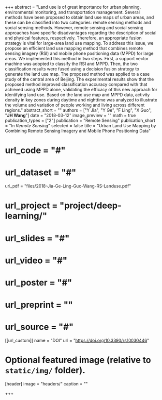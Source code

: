 +++
abstract = "Land use is of great importance for urban planning, environmental monitoring, and transportation management. Several methods have been proposed to obtain land use maps of urban areas, and these can be classified into two categories: remote sensing methods and social sensing methods. However, remote sensing and social sensing approaches have specific disadvantages regarding the description of social and physical features, respectively. Therefore, an appropriate fusion strategy is vital for large-area land use mapping. To address this issue, we propose an efficient land use mapping method that combines remote sensing imagery (RSI) and mobile phone positioning data (MPPD) for large areas. We implemented this method in two steps. First, a support vector machine was adopted to classify the RSI and MPPD. Then, the two classification results were fused using a decision fusion strategy to generate the land use map. The proposed method was applied to a case study of the central area of Beijing. The experimental results show that the proposed method improved classification accuracy compared with that achieved using MPPD alone, validating the efficacy of this new approach for identifying land use. Based on the land use map and MPPD data, activity density in key zones during daytime and nighttime was analyzed to illustrate the volume and variation of people working and living across different regions."
abstract_short = ""
authors = ["Y Jia", "Y Ge", "F Ling", "X Guo", "**JH Wang**"]
date = "2018-03-12"
image_preview = ""
math = true
publication_types = ["2"]
publication = "Remote Sensing"
publication_short = "In *Remote Sensing*"
selected = false
title = "Urban Land Use Mapping by Combining Remote Sensing Imagery and Mobile Phone Positioning Data"
# url_code = "#"
# url_dataset = "#"
url_pdf = "files/2018-Jia-Ge-Ling-Guo-Wang-RS-Landuse.pdf"
# url_project = "project/deep-learning/"
# url_slides = "#"
# url_video = "#"
# url_poster = "#"
# url_preprint = ""
# url_source = "#"

[[url_custom]]
name = "DOI"
url = "https://doi.org/10.3390/rs10030446"

# Optional featured image (relative to `static/img/` folder).
[header]
image = "headers/"
caption = ""

+++


